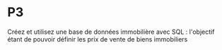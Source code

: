 # P3
Créez et utilisez une base de données immobilière avec SQL : l'objectif étant de pouvoir définir les prix de vente de biens immobiliers
